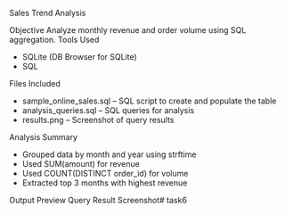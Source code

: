 Sales Trend Analysis 

Objective
Analyze monthly revenue and order volume using SQL aggregation.
Tools Used
- SQLite (DB Browser for SQLite)
- SQL

Files Included
- sample_online_sales.sql – SQL script to create and populate the table
- analysis_queries.sql – SQL queries for analysis
- results.png – Screenshot of query results

Analysis Summary
- Grouped data by month and year using strftime
- Used SUM(amount) for revenue
- Used COUNT(DISTINCT order_id) for volume
- Extracted top 3 months with highest revenue

Output Preview
Query Result Screenshot# task6
